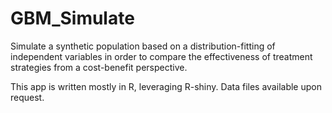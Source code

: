 # GBM_Simulate
Simulate a synthetic population based on a distribution-fitting of independent variables in order to compare the effectiveness of treatment strategies from a cost-benefit perspective.

This app is written mostly in R, leveraging R-shiny.  Data files available upon request.
